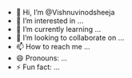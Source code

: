 - 👋 Hi, I’m @Vishnuvinodsheeja
- 👀 I’m interested in ...
- 🌱 I’m currently learning ...
- 💞️ I’m looking to collaborate on ...
- 📫 How to reach me ...
- 😄 Pronouns: ...
- ⚡ Fun fact: ...

<!---
Vishnuvinodsheeja/Vishnuvinodsheeja is a ✨ special ✨ repository because its `README.md` (this file) appears on your GitHub profile.
You can click the Preview link to take a look at your changes.
--->
